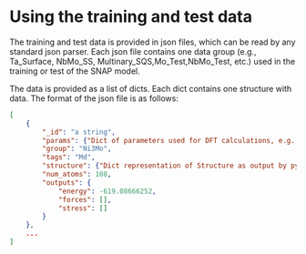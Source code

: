 # Using the training and test data

The training and test data is provided in json files, which can be read by any standard json parser. Each json file contains one data group (e.g., Ta_Surface, NbMo_SS, Multinary_SQS,Mo_Test,NbMo_Test, etc.) used in the training or test of the SNAP model.

The data is provided as a list of dicts. Each dict contains one structure with data. The format of the json file is as follows:

```json
[
    {   
        "_id": "a string",
        "params": {"Dict of parameters used for DFT calculations, e.g. pseudopotential, energy cutoff, etc."},
        "group": "Ni3Mo",
        "tags": "Md",
        "structure": {"Dict representation of Structure as output by pymatgen"},
        "num_atoms": 108,
        "outputs": {
            "energy": -619.08666252,
            "forces": [],
            "stress": []
        }
    },
    ...
]
```

